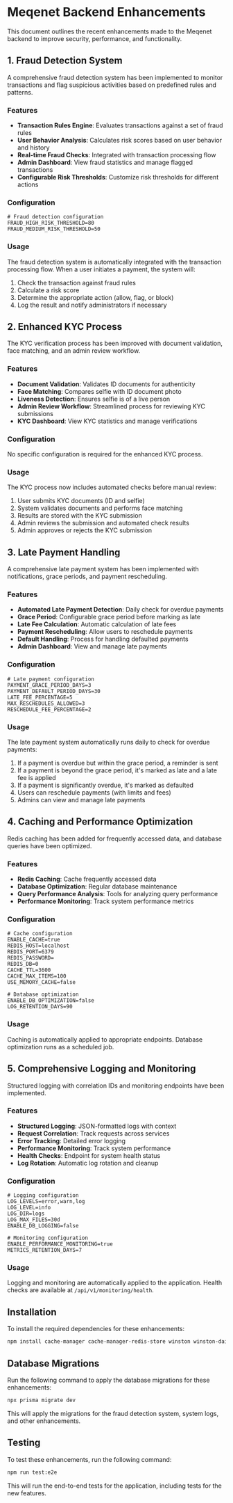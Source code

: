 # Meqenet Backend Enhancements

This document outlines the recent enhancements made to the Meqenet backend to improve security, performance, and functionality.

## 1. Fraud Detection System

A comprehensive fraud detection system has been implemented to monitor transactions and flag suspicious activities based on predefined rules and patterns.

### Features

- **Transaction Rules Engine**: Evaluates transactions against a set of fraud rules
- **User Behavior Analysis**: Calculates risk scores based on user behavior and history
- **Real-time Fraud Checks**: Integrated with transaction processing flow
- **Admin Dashboard**: View fraud statistics and manage flagged transactions
- **Configurable Risk Thresholds**: Customize risk thresholds for different actions

### Configuration

```
# Fraud detection configuration
FRAUD_HIGH_RISK_THRESHOLD=80
FRAUD_MEDIUM_RISK_THRESHOLD=50
```

### Usage

The fraud detection system is automatically integrated with the transaction processing flow. When a user initiates a payment, the system will:

1. Check the transaction against fraud rules
2. Calculate a risk score
3. Determine the appropriate action (allow, flag, or block)
4. Log the result and notify administrators if necessary

## 2. Enhanced KYC Process

The KYC verification process has been improved with document validation, face matching, and an admin review workflow.

### Features

- **Document Validation**: Validates ID documents for authenticity
- **Face Matching**: Compares selfie with ID document photo
- **Liveness Detection**: Ensures selfie is of a live person
- **Admin Review Workflow**: Streamlined process for reviewing KYC submissions
- **KYC Dashboard**: View KYC statistics and manage verifications

### Configuration

No specific configuration is required for the enhanced KYC process.

### Usage

The KYC process now includes automated checks before manual review:

1. User submits KYC documents (ID and selfie)
2. System validates documents and performs face matching
3. Results are stored with the KYC submission
4. Admin reviews the submission and automated check results
5. Admin approves or rejects the KYC submission

## 3. Late Payment Handling

A comprehensive late payment system has been implemented with notifications, grace periods, and payment rescheduling.

### Features

- **Automated Late Payment Detection**: Daily check for overdue payments
- **Grace Period**: Configurable grace period before marking as late
- **Late Fee Calculation**: Automatic calculation of late fees
- **Payment Rescheduling**: Allow users to reschedule payments
- **Default Handling**: Process for handling defaulted payments
- **Admin Dashboard**: View and manage late payments

### Configuration

```
# Late payment configuration
PAYMENT_GRACE_PERIOD_DAYS=3
PAYMENT_DEFAULT_PERIOD_DAYS=30
LATE_FEE_PERCENTAGE=5
MAX_RESCHEDULES_ALLOWED=3
RESCHEDULE_FEE_PERCENTAGE=2
```

### Usage

The late payment system automatically runs daily to check for overdue payments:

1. If a payment is overdue but within the grace period, a reminder is sent
2. If a payment is beyond the grace period, it's marked as late and a late fee is applied
3. If a payment is significantly overdue, it's marked as defaulted
4. Users can reschedule payments (with limits and fees)
5. Admins can view and manage late payments

## 4. Caching and Performance Optimization

Redis caching has been added for frequently accessed data, and database queries have been optimized.

### Features

- **Redis Caching**: Cache frequently accessed data
- **Database Optimization**: Regular database maintenance
- **Query Performance Analysis**: Tools for analyzing query performance
- **Performance Monitoring**: Track system performance metrics

### Configuration

```
# Cache configuration
ENABLE_CACHE=true
REDIS_HOST=localhost
REDIS_PORT=6379
REDIS_PASSWORD=
REDIS_DB=0
CACHE_TTL=3600
CACHE_MAX_ITEMS=100
USE_MEMORY_CACHE=false

# Database optimization
ENABLE_DB_OPTIMIZATION=false
LOG_RETENTION_DAYS=90
```

### Usage

Caching is automatically applied to appropriate endpoints. Database optimization runs as a scheduled job.

## 5. Comprehensive Logging and Monitoring

Structured logging with correlation IDs and monitoring endpoints have been implemented.

### Features

- **Structured Logging**: JSON-formatted logs with context
- **Request Correlation**: Track requests across services
- **Error Tracking**: Detailed error logging
- **Performance Monitoring**: Track system performance
- **Health Checks**: Endpoint for system health status
- **Log Rotation**: Automatic log rotation and cleanup

### Configuration

```
# Logging configuration
LOG_LEVELS=error,warn,log
LOG_LEVEL=info
LOG_DIR=logs
LOG_MAX_FILES=30d
ENABLE_DB_LOGGING=false

# Monitoring configuration
ENABLE_PERFORMANCE_MONITORING=true
METRICS_RETENTION_DAYS=7
```

### Usage

Logging and monitoring are automatically applied to the application. Health checks are available at `/api/v1/monitoring/health`.

## Installation

To install the required dependencies for these enhancements:

```bash
npm install cache-manager cache-manager-redis-store winston winston-daily-rotate-file @nestjs/schedule
```

## Database Migrations

Run the following command to apply the database migrations for these enhancements:

```bash
npx prisma migrate dev
```

This will apply the migrations for the fraud detection system, system logs, and other enhancements.

## Testing

To test these enhancements, run the following command:

```bash
npm run test:e2e
```

This will run the end-to-end tests for the application, including tests for the new features.
